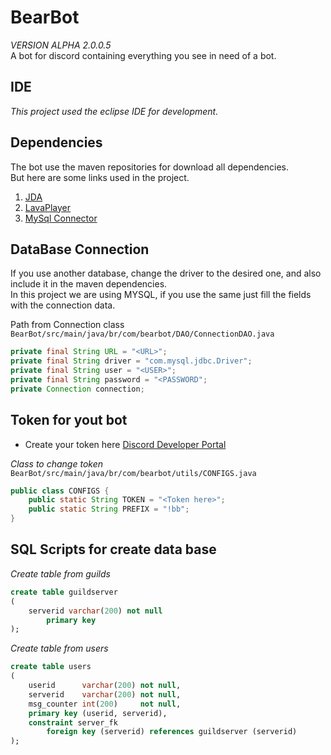 # BearBot
*VERSION ALPHA 2.0.0.5*<br />
A bot for discord containing everything you see in need of a bot.

## IDE
*This project used the eclipse IDE for development.*

## Dependencies
The bot use the maven repositories for download all dependencies.<br />
But here are some links used in the project.

1. [JDA](https://github.com/DV8FromTheWorld/JDA)
2. [LavaPlayer](https://github.com/sedmelluq/lavaplayer)
3. [MySql Connector](https://mvnrepository.com/artifact/mysql/mysql-connector-java)

## DataBase Connection

If you use another database, change the driver to the desired one, and also include it in the maven dependencies.<br />
In this project we are using MYSQL, if you use the same just fill the fields with the connection data.<br />

Path from Connection class `BearBot/src/main/java/br/com/bearbot/DAO/ConnectionDAO.java`

```java
private final String URL = "<URL>";
private final String driver = "com.mysql.jdbc.Driver";
private final String user = "<USER>";
private final String password = "<PASSWORD";
private Connection connection;
```

## Token for yout bot
* Create your token here [Discord Developer Portal](https://discordapp.com/developers) <br />

*Class to change token*<br /> `BearBot/src/main/java/br/com/bearbot/utils/CONFIGS.java`

```java
public class CONFIGS {
    public static String TOKEN = "<Token here>";
    public static String PREFIX = "!bb";
}
```

## SQL Scripts for create data base

*Create table from guilds*
```sql
create table guildserver
(
    serverid varchar(200) not null
        primary key
);
```

*Create table from users*

```sql
create table users
(
    userid      varchar(200) not null,
    serverid    varchar(200) not null,
    msg_counter int(200)     not null,
    primary key (userid, serverid),
    constraint server_fk
        foreign key (serverid) references guildserver (serverid)
);
```

